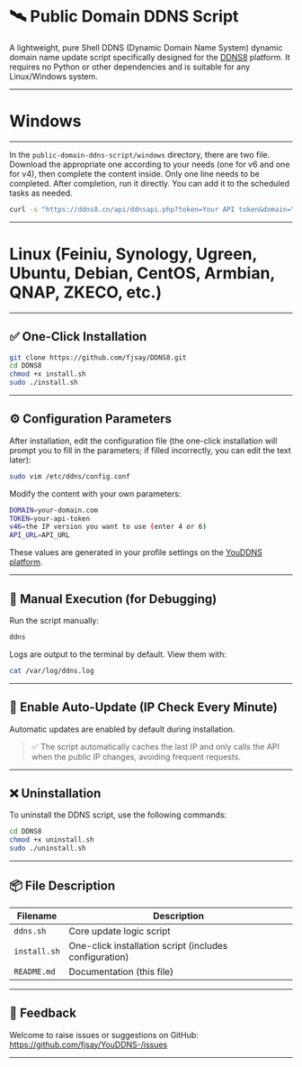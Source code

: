 
# 🛰️ Public Domain DDNS Script  

A lightweight, pure Shell DDNS (Dynamic Domain Name System) dynamic domain name update script specifically designed for the [DDNS8](https://ddns8.cn/) platform. It requires no Python or other dependencies and is suitable for any Linux/Windows system.  


---  

# Windows  
---  
In the `public-domain-ddns-script/windows` directory, there are two file. Download the appropriate one according to your needs (one for v6 and one for v4), then complete the content inside. Only one line needs to be completed. After completion, run it directly. You can add it to the scheduled tasks as needed.  
```bash  
curl -s "https://ddns8.cn/api/ddnsapi.php?token=Your API token&domain=Your domain"  
```  
---  

# Linux (Feiniu, Synology, Ugreen, Ubuntu, Debian, CentOS, Armbian, QNAP, ZKECO, etc.)  
---
## ✅ One-Click Installation  

```bash  
git clone https://github.com/fjsay/DDNS8.git  
cd DDNS8
chmod +x install.sh  
sudo ./install.sh  
```  


---  

## ⚙️ Configuration Parameters  

After installation, edit the configuration file (the one-click installation will prompt you to fill in the parameters; if filled incorrectly, you can edit the text later):  

```bash  
sudo vim /etc/ddns/config.conf  
```  

Modify the content with your own parameters:  

```bash  
DOMAIN=your-domain.com  
TOKEN=your-api-token
v46=the IP version you want to use (enter 4 or 6)
API_URL=API_URL
```  

These values are generated in your profile settings on the [YouDDNS platform](https://ddns8.cn/user/profile.php).  


---  

## 🧪 Manual Execution (for Debugging)  

Run the script manually:  

```bash  
ddns  
```  

Logs are output to the terminal by default. View them with:  
```bash  
cat /var/log/ddns.log  
```  


---  

## 🔁 Enable Auto-Update (IP Check Every Minute)  

Automatic updates are enabled by default during installation.  

> ✅ The script automatically caches the last IP and only calls the API when the public IP changes, avoiding frequent requests.  


---  

## ❌ Uninstallation  

To uninstall the DDNS script, use the following commands:  

```bash  
cd DDNS8
chmod +x uninstall.sh  
sudo ./uninstall.sh  
```  


---  

## 📦 File Description  

| Filename       | Description                          |  
|----------------|--------------------------------------|  
| `ddns.sh`      | Core update logic script             |  
| `install.sh`   | One-click installation script (includes configuration) |  
| `README.md`    | Documentation (this file)            |  


---  

## 💬 Feedback  

Welcome to raise issues or suggestions on GitHub:  
https://github.com/fjsay/YouDDNS-/issues  

---
